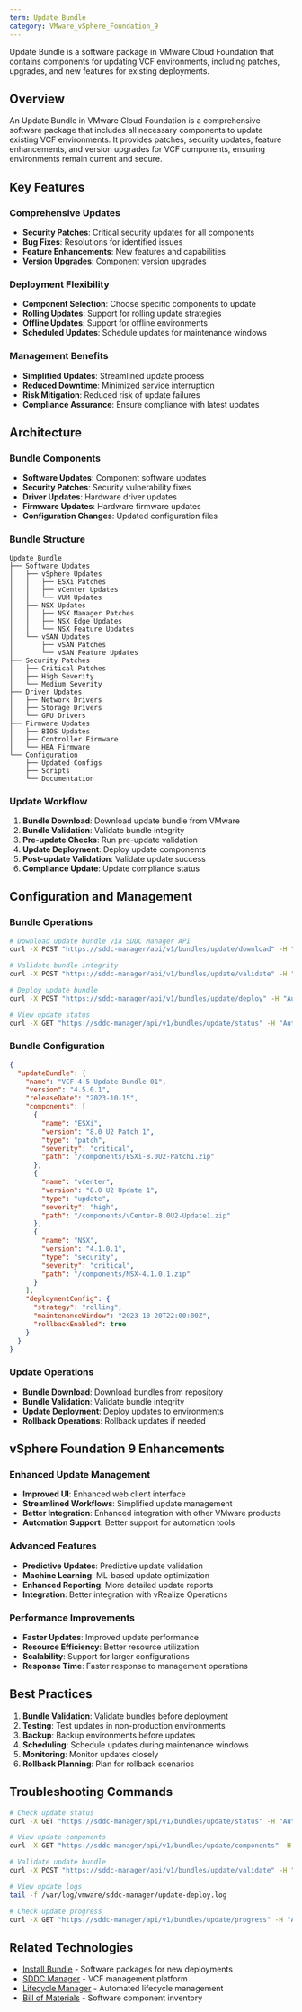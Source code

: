 ```yaml
---
term: Update Bundle
category: VMware_vSphere_Foundation_9
---
```


Update Bundle is a software package in VMware Cloud Foundation that contains components for updating VCF environments, including patches, upgrades, and new features for existing deployments.

## Overview

An Update Bundle in VMware Cloud Foundation is a comprehensive software package that includes all necessary components to update existing VCF environments. It provides patches, security updates, feature enhancements, and version upgrades for VCF components, ensuring environments remain current and secure.

## Key Features

### Comprehensive Updates
- **Security Patches**: Critical security updates for all components
- **Bug Fixes**: Resolutions for identified issues
- **Feature Enhancements**: New features and capabilities
- **Version Upgrades**: Component version upgrades

### Deployment Flexibility
- **Component Selection**: Choose specific components to update
- **Rolling Updates**: Support for rolling update strategies
- **Offline Updates**: Support for offline environments
- **Scheduled Updates**: Schedule updates for maintenance windows

### Management Benefits
- **Simplified Updates**: Streamlined update process
- **Reduced Downtime**: Minimized service interruption
- **Risk Mitigation**: Reduced risk of update failures
- **Compliance Assurance**: Ensure compliance with latest updates

## Architecture

### Bundle Components
- **Software Updates**: Component software updates
- **Security Patches**: Security vulnerability fixes
- **Driver Updates**: Hardware driver updates
- **Firmware Updates**: Hardware firmware updates
- **Configuration Changes**: Updated configuration files

### Bundle Structure
```
Update Bundle
├── Software Updates
│   ├── vSphere Updates
│   │   ├── ESXi Patches
│   │   ├── vCenter Updates
│   │   └── VUM Updates
│   ├── NSX Updates
│   │   ├── NSX Manager Patches
│   │   ├── NSX Edge Updates
│   │   └── NSX Feature Updates
│   └── vSAN Updates
│       ├── vSAN Patches
│       └── vSAN Feature Updates
├── Security Patches
│   ├── Critical Patches
│   ├── High Severity
│   └── Medium Severity
├── Driver Updates
│   ├── Network Drivers
│   ├── Storage Drivers
│   └── GPU Drivers
├── Firmware Updates
│   ├── BIOS Updates
│   ├── Controller Firmware
│   └── HBA Firmware
└── Configuration
    ├── Updated Configs
    ├── Scripts
    └── Documentation
```

### Update Workflow
1. **Bundle Download**: Download update bundle from VMware
2. **Bundle Validation**: Validate bundle integrity
3. **Pre-update Checks**: Run pre-update validation
4. **Update Deployment**: Deploy update components
5. **Post-update Validation**: Validate update success
6. **Compliance Update**: Update compliance status

## Configuration and Management

### Bundle Operations
```bash
# Download update bundle via SDDC Manager API
curl -X POST "https://sddc-manager/api/v1/bundles/update/download" -H "Authorization: Bearer <token>" -d '{"bundleId": "VCF-4.5-Update-Bundle-01"}'

# Validate bundle integrity
curl -X POST "https://sddc-manager/api/v1/bundles/update/validate" -H "Authorization: Bearer <token>" -d '{"bundlePath": "/bundles/VCF-4.5-Update-Bundle-01.zip"}'

# Deploy update bundle
curl -X POST "https://sddc-manager/api/v1/bundles/update/deploy" -H "Authorization: Bearer <token>" -d '{"bundlePath": "/bundles/VCF-4.5-Update-Bundle-01.zip", "components": ["ESXi", "vCenter"]}'

# View update status
curl -X GET "https://sddc-manager/api/v1/bundles/update/status" -H "Authorization: Bearer <token>"
```

### Bundle Configuration
```json
{
  "updateBundle": {
    "name": "VCF-4.5-Update-Bundle-01",
    "version": "4.5.0.1",
    "releaseDate": "2023-10-15",
    "components": [
      {
        "name": "ESXi",
        "version": "8.0 U2 Patch 1",
        "type": "patch",
        "severity": "critical",
        "path": "/components/ESXi-8.0U2-Patch1.zip"
      },
      {
        "name": "vCenter",
        "version": "8.0 U2 Update 1",
        "type": "update",
        "severity": "high",
        "path": "/components/vCenter-8.0U2-Update1.zip"
      },
      {
        "name": "NSX",
        "version": "4.1.0.1",
        "type": "security",
        "severity": "critical",
        "path": "/components/NSX-4.1.0.1.zip"
      }
    ],
    "deploymentConfig": {
      "strategy": "rolling",
      "maintenanceWindow": "2023-10-20T22:00:00Z",
      "rollbackEnabled": true
    }
  }
}
```

### Update Operations
- **Bundle Download**: Download bundles from repository
- **Bundle Validation**: Validate bundle integrity
- **Update Deployment**: Deploy updates to environments
- **Rollback Operations**: Rollback updates if needed

## vSphere Foundation 9 Enhancements

### Enhanced Update Management
- **Improved UI**: Enhanced web client interface
- **Streamlined Workflows**: Simplified update management
- **Better Integration**: Enhanced integration with other VMware products
- **Automation Support**: Better support for automation tools

### Advanced Features
- **Predictive Updates**: Predictive update validation
- **Machine Learning**: ML-based update optimization
- **Enhanced Reporting**: More detailed update reports
- **Integration**: Better integration with vRealize Operations

### Performance Improvements
- **Faster Updates**: Improved update performance
- **Resource Efficiency**: Better resource utilization
- **Scalability**: Support for larger configurations
- **Response Time**: Faster response to management operations

## Best Practices

1. **Bundle Validation**: Validate bundles before deployment
2. **Testing**: Test updates in non-production environments
3. **Backup**: Backup environments before updates
4. **Scheduling**: Schedule updates during maintenance windows
5. **Monitoring**: Monitor updates closely
6. **Rollback Planning**: Plan for rollback scenarios

## Troubleshooting Commands

```bash
# Check update status
curl -X GET "https://sddc-manager/api/v1/bundles/update/status" -H "Authorization: Bearer <token>"

# View update components
curl -X GET "https://sddc-manager/api/v1/bundles/update/components" -H "Authorization: Bearer <token>"

# Validate update bundle
curl -X POST "https://sddc-manager/api/v1/bundles/update/validate" -H "Authorization: Bearer <token>" -d '{"bundlePath": "/bundles/update.zip"}'

# View update logs
tail -f /var/log/vmware/sddc-manager/update-deploy.log

# Check update progress
curl -X GET "https://sddc-manager/api/v1/bundles/update/progress" -H "Authorization: Bearer <token>"
```

## Related Technologies

- [Install Bundle](/glossary/term/install-bundle) - Software packages for new deployments
- [SDDC Manager](/glossary/term/sddc-manager) - VCF management platform
- [Lifecycle Manager](/glossary/term/lcm) - Automated lifecycle management
- [Bill of Materials](/glossary/term/bill-of-materials) - Software component inventory
